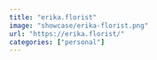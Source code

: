```yaml
---
title: "erika.florist"
image: "showcase/erika-florist.png"
url: "https://erika.florist/"
categories: ["personal"]
---
```

